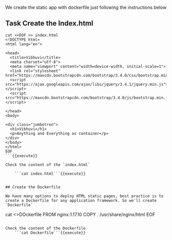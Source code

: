 We create the static app with dockerfile just following the instructions below

## Task Create the Index.html

```
cat <<EOF >> index.html
<!DOCTYPE html>
<html lang="en">

<head>
  <title>Vibhuvi</title>
  <meta charset="utf-8">
  <meta name="viewport" content="width=device-width, initial-scale=1">
  <link rel="stylesheet" href="https://maxcdn.bootstrapcdn.com/bootstrap/3.4.0/css/bootstrap.min.css">
  <script src="https://ajax.googleapis.com/ajax/libs/jquery/3.4.1/jquery.min.js"></script>
  <script src="https://maxcdn.bootstrapcdn.com/bootstrap/3.4.0/js/bootstrap.min.js"></script>

</head>
<body>

<div class="jumbotron">
  <h1>Vibhuvi</h1> 
  <p>Anything and Everything as container</p> 
</div>
</body>
</html>
EOF
```{{execute}}

Check the content of the `index.html`

    ```cat index.html```{{execute}}


## Create the Dockerfile

We have many options to deploy HTML static pages, best practice is to create a Dockerfile for any application framework. So we'll create `Dockerfile` 

```
cat <<EOF >>DOckerfile
FROM nginx:1.17.10
COPY . /usr/share/nginx/html
EOF
```{{execute}}

Check the content of the Dockerfile
    ```cat Dockerfile```{{execute}}

